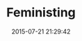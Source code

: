 ---
layout: post
title:  Feministing
date:   2015-07-21 21:29:42
categories: resources
link: http://feministing.com/
---